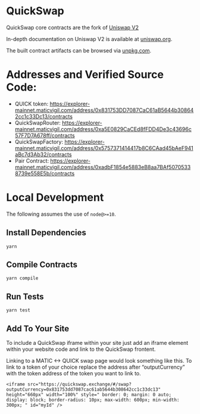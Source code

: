 # QuickSwap

QuickSwap core contracts are the fork of [Uniswap V2](https://github.com/Uniswap/uniswap-v2-core)

In-depth documentation on Uniswap V2 is available at [uniswap.org](https://uniswap.org/docs).

The built contract artifacts can be browsed via [unpkg.com](https://unpkg.com/browse/@uniswap/v2-core@latest/).

# Addresses and Verified Source Code:

- QUICK token: https://explorer-mainnet.maticvigil.com/address/0x831753DD7087CaC61aB5644b308642cc1c33Dc13/contracts
- QuickSwapRouter: https://explorer-mainnet.maticvigil.com/address/0xa5E0829CaCEd8fFDD4De3c43696c57F7D7A678ff/contracts
- QuickSwapFactory: https://explorer-mainnet.maticvigil.com/address/0x5757371414417b8C6CAad45bAeF941aBc7d3Ab32/contracts
- Pair Contract: https://explorer-mainnet.maticvigil.com/address/0xadbF1854e5883eB8aa7BAf50705338739e558E5b/contracts

# Local Development

The following assumes the use of `node@>=10`.

## Install Dependencies

`yarn`

## Compile Contracts

`yarn compile`

## Run Tests

`yarn test`

## Add To Your Site

To include a QuickSwap iframe within your site just add an iframe element within your website code and link to the QuickSwap frontent.

Linking to a MATIC <-> QUICK swap page would look something like this. To link to a token of your choice replace the address after “outputCurrency” with the token address of the token you want to link to.

`<iframe
  src="https://quickswap.exchange/#/swap?outputCurrency=0x831753dd7087cac61ab5644b308642cc1c33dc13"
  height="660px"
  width="100%"
  style="
    border: 0;
    margin: 0 auto;
    display: block;
    border-radius: 10px;
    max-width: 600px;
    min-width: 300px;
  "
  id="myId"
/>`
